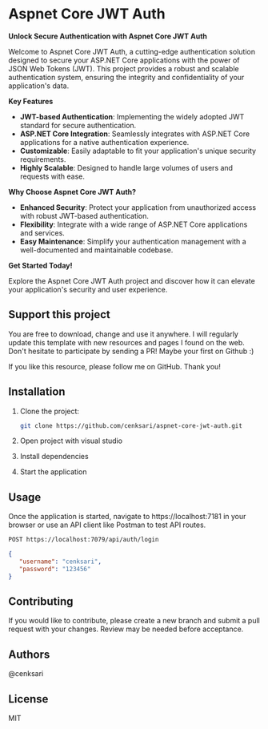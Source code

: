 # Aspnet Core JWT Auth

**Unlock Secure Authentication with Aspnet Core JWT Auth**

Welcome to Aspnet Core JWT Auth, a cutting-edge authentication solution designed to secure your ASP.NET Core applications with the power of JSON Web Tokens (JWT). This project provides a robust and scalable authentication system, ensuring the integrity and confidentiality of your application's data.

**Key Features**

* **JWT-based Authentication**: Implementing the widely adopted JWT standard for secure authentication.
* **ASP.NET Core Integration**: Seamlessly integrates with ASP.NET Core applications for a native authentication experience.
* **Customizable**: Easily adaptable to fit your application's unique security requirements.
* **Highly Scalable**: Designed to handle large volumes of users and requests with ease.

**Why Choose Aspnet Core JWT Auth?**

* **Enhanced Security**: Protect your application from unauthorized access with robust JWT-based authentication.
* **Flexibility**: Integrate with a wide range of ASP.NET Core applications and services.
* **Easy Maintenance**: Simplify your authentication management with a well-documented and maintainable codebase.

**Get Started Today!**

Explore the Aspnet Core JWT Auth project and discover how it can elevate your application's security and user experience.

## Support this project

You are free to download, change and use it anywhere. I will regularly update this template with new resources and pages I found on the web. Don't hesitate to participate by sending a PR! Maybe your first on Github :)

If you like this resource, please follow me on GitHub. Thank you!

## Installation

1. Clone the project:

   ```bash
   git clone https://github.com/cenksari/aspnet-core-jwt-auth.git
   ```

2. Open project with visual studio

3. Install dependencies

4. Start the application

## Usage

Once the application is started, navigate to https://localhost:7181 in your browser or use an API client like Postman to test API routes.

   ```bash
   POST https://localhost:7079/api/auth/login
   ```

   ```json
   {
      "username": "cenksari",
      "password": "123456"
   }
   ```

## Contributing

If you would like to contribute, please create a new branch and submit a pull request with your changes. Review may be needed before acceptance.

## Authors

@cenksari

## License

MIT
